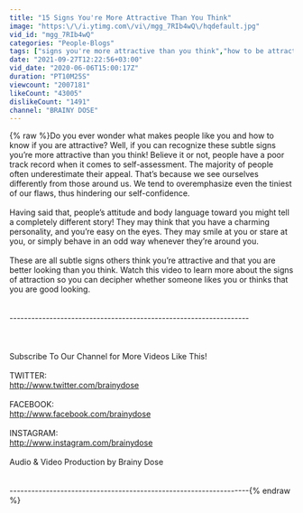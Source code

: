 ```yaml
---
title: "15 Signs You're More Attractive Than You Think"
image: "https:\/\/i.ytimg.com\/vi\/mgg_7RIb4wQ\/hqdefault.jpg"
vid_id: "mgg_7RIb4wQ"
categories: "People-Blogs"
tags: ["signs you're more attractive than you think","how to be attractive","attractive"]
date: "2021-09-27T12:22:56+03:00"
vid_date: "2020-06-06T15:00:17Z"
duration: "PT10M25S"
viewcount: "2007181"
likeCount: "43005"
dislikeCount: "1491"
channel: "BRAINY DOSE"
---
```

{% raw %}Do you ever wonder what makes people like you and how to know if you are attractive? Well, if you can recognize these subtle signs you’re more attractive than you think! Believe it or not, people have a poor track record when it comes to self-assessment. The majority of people often underestimate their appeal. That’s because we see ourselves differently from those around us. We tend to overemphasize even the tiniest of our flaws, thus hindering our self-confidence. <br /><br />Having said that, people’s attitude and body language toward you might tell a completely different story! They may think that you have a charming personality, and you’re easy on the eyes. They may smile at you or stare at you, or simply behave in an odd way whenever they’re around you.<br /><br />These are all subtle signs others think you’re attractive and that you are better looking than you think.  Watch this video to learn more about the signs of attraction so you can decipher whether someone likes you or thinks that you are good looking.<br /><br /><br />------------------------------------------------------------------<br /><br /><br /><br />Subscribe To Our Channel for More Videos Like This!<br /><br />TWITTER: <br /><a rel="nofollow" target="blank" href="http://www.twitter.com/brainydose">http://www.twitter.com/brainydose</a><br /><br />FACEBOOK:<br /><a rel="nofollow" target="blank" href="http://www.facebook.com/brainydose">http://www.facebook.com/brainydose</a><br /><br />INSTAGRAM: <br /><a rel="nofollow" target="blank" href="http://www.instagram.com/brainydose">http://www.instagram.com/brainydose</a><br /><br />Audio &amp; Video Production by Brainy Dose<br /><br /><br />------------------------------------------------------------------{% endraw %}
